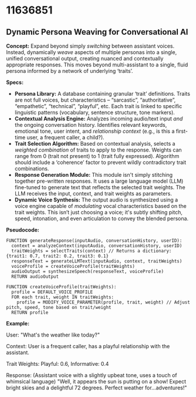 # 11636851

## Dynamic Persona Weaving for Conversational AI

**Concept:** Expand beyond simply *switching* between assistant voices. Instead, dynamically *weave* aspects of multiple personas into a single, unified conversational output, creating nuanced and contextually appropriate responses. This moves beyond multi-assistant to a single, fluid persona informed by a network of underlying ‘traits’.

**Specs:**

*   **Persona Library:** A database containing granular ‘trait’ definitions. Traits are not full voices, but characteristics – “sarcastic”, “authoritative”, “empathetic”, “technical”, “playful”, etc. Each trait is linked to specific linguistic patterns (vocabulary, sentence structure, tone markers).
*   **Contextual Analysis Engine:**  Analyzes incoming audio/text input *and* the ongoing conversation history. Identifies relevant keywords, emotional tone, user intent, and *relationship context* (e.g., is this a first-time user, a frequent caller, a child?).
*   **Trait Selection Algorithm:** Based on contextual analysis, selects a *weighted combination* of traits to apply to the response.  Weights can range from 0 (trait not present) to 1 (trait fully expressed).  Algorithm should include a ‘coherence’ factor to prevent wildly contradictory trait combinations.
*   **Response Generation Module:**  This module isn't simply stitching together pre-written responses. It uses a large language model (LLM) fine-tuned to generate text that reflects the selected trait weights.  The LLM receives the input, context, and trait weights as parameters.
*   **Dynamic Voice Synthesis:** The output audio is synthesized using a voice engine capable of *modulating* vocal characteristics based on the trait weights.  This isn’t just choosing a voice; it's subtly shifting pitch, speed, intonation, and even articulation to convey the blended persona.

**Pseudocode:**

```
FUNCTION generateResponse(inputAudio, conversationHistory, userID):
  context = analyzeContext(inputAudio, conversationHistory, userID)
  traitWeights = selectTraits(context) // Returns a dictionary: {trait1: 0.7, trait2: 0.2, trait3: 0.1}
  responseText = generateLLMText(inputAudio, context, traitWeights)
  voiceProfile = createVoiceProfile(traitWeights)
  audioOutput = synthesizeSpeech(responseText, voiceProfile)
  RETURN audioOutput

FUNCTION createVoiceProfile(traitWeights):
  profile = DEFAULT_VOICE_PROFILE
  FOR each trait, weight IN traitWeights:
    profile = MODIFY_VOICE_PARAMETER(profile, trait, weight) // Adjust pitch, speed, tone based on trait/weight
  RETURN profile
```

**Example:**

User: "What's the weather like today?"

Context: User is a frequent caller, has a playful relationship with the assistant.

Trait Weights: Playful: 0.6, Informative: 0.4

Response: (Assistant voice with a slightly upbeat tone, uses a touch of whimsical language) "Well, it appears the sun is putting on a show! Expect bright skies and a delightful 72 degrees. Perfect weather for...adventures!"